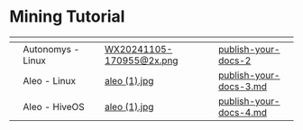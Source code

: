 # Mining Tutorial

<table data-view="cards"><thead><tr><th></th><th></th><th data-hidden></th><th data-hidden data-card-cover data-type="files"></th><th data-hidden data-card-target data-type="content-ref"></th></tr></thead><tbody><tr><td></td><td>Autonomys - Linux</td><td></td><td><a href="../.gitbook/assets/WX20241105-170955@2x.png">WX20241105-170955@2x.png</a></td><td><a href="publish-your-docs-2/">publish-your-docs-2</a></td></tr><tr><td></td><td>Aleo - Linux</td><td></td><td><a href="../.gitbook/assets/aleo (1).jpg">aleo (1).jpg</a></td><td><a href="publish-your-docs-3.md">publish-your-docs-3.md</a></td></tr><tr><td></td><td>Aleo - HiveOS</td><td></td><td><a href="../.gitbook/assets/aleo (1).jpg">aleo (1).jpg</a></td><td><a href="publish-your-docs-4.md">publish-your-docs-4.md</a></td></tr></tbody></table>
